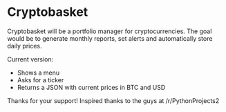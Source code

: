 # Cryptobasket

Cryptobasket will be a portfolio manager for cryptocurrencies.
The goal would be to generate monthly reports, set alerts and automatically store daily prices.

Current version:
- Shows a menu
- Asks for a ticker
- Returns a JSON with current prices in BTC and USD

Thanks for your support!
Inspired thanks to the guys at /r/PythonProjects2